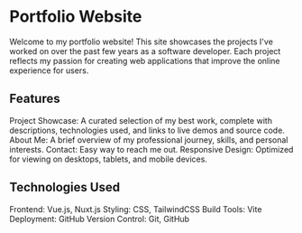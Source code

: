 # Portfolio Website

Welcome to my portfolio website! This site showcases the projects I've worked on over the past few years as a software developer. Each project reflects my passion for creating web applications that improve the online experience for users.

## Features

Project Showcase: A curated selection of my best work, complete with descriptions, technologies used, and links to live demos and source code.
About Me: A brief overview of my professional journey, skills, and personal interests.
Contact: Easy way to reach me out.
Responsive Design: Optimized for viewing on desktops, tablets, and mobile devices.

## Technologies Used

Frontend: Vue.js, Nuxt.js
Styling: CSS, TailwindCSS
Build Tools: Vite
Deployment: GitHub
Version Control: Git, GitHub
